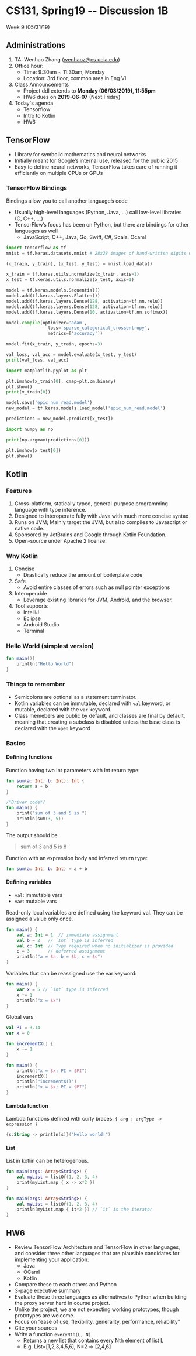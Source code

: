 # CS131, Spring19 -- Discussion 1B

Week 9 (05/31/19)

## Administrations

1. TA: Wenhao Zhang (wenhaoz@cs.ucla.edu)
2. Office hour:
   - Time: 9:30am ~ 11:30am, Monday
   - Location: 3rd floor, common area in Eng VI
3. Class Announcements
   - Project ddl extends to **Monday (06/03/2019), 11:55pm**
   - HW6 dues on **2019-06-07** (Next Friday)
4. Today's agenda
   - Tensorflow
   - Intro to Kotlin
   - HW6 



## TensorFlow

- Library for symbolic mathematics and neural networks
- Initially meant for Google’s internal use, released for the public 2015
- Easy to define neural networks, TensorFlow takes care of running it efficiently on multiple CPUs or GPUs
 

### TensorFlow Bindings

Bindings allow you to call another language’s code

- Usually high-level languages (Python, Java, ...) call low-level libraries (C, C++, ...)
- TensorFlow’s focus has been on Python, but there are bindings for other languages as well
    * JavaScript, C++, Java, Go, Swift, C#, Scala, Ocaml


```python
import tensorflow as tf
mnist = tf.keras.datasets.mnist # 28x28 images of hand-written digits 0-9

(x_train, y_train), (x_test, y_test) = mnist.load_data()

x_train = tf.keras.utils.normalize(x_train, axis=1)
x_test = tf.keras.utils.normalize(x_test, axis=1)

model = tf.keras.models.Sequential()
model.add(tf.keras.layers.Flatten())
model.add(tf.keras.layers.Dense(128, activation=tf.nn.relu))
model.add(tf.keras.layers.Dense(128, activation=tf.nn.relu))
model.add(tf.keras.layers.Dense(10, activation=tf.nn.softmax))

model.compile(optimizer='adam',
                loss='sparse_categorical_crossentropy',
                metrics=['accuracy'])

model.fit(x_train, y_train, epochs=3)

val_loss, val_acc = model.evaluate(x_test, y_test)
print(val_loss, val_acc)

import matplotlib.pyplot as plt

plt.imshow(x_train[0], cmap=plt.cm.binary)
plt.show()
print(x_train[0])

model.save('epic_num_read.model')
new_model = tf.keras.models.load_model('epic_num_read.model')

predictions = new_model.predict([x_test])

import numpy as np

print(np.argmax(predictions[0]))

plt.imshow(x_test[0])
plt.show()
```

## Kotlin

### Features

1. Cross-platform, statically typed, general-purpose programming language with type inference.
2. Designed to interoperate fully with Java with much more concise syntax
3. Runs on JVM; Mainly target the JVM, but also compiles to Javascript or native code.
4. Sponsored by JetBrains and Google through Kotlin Foundation. 
5. Open-source under Apache 2 license.

### Why Kotlin

1. Concise
    - Drastically reduce the amount of boilerplate code
2. Safe
    - Avoid entire classes of errors such as null pointer exceptions
3. Interoperable
    - Leverage existing libraries for JVM, Android, and the browser.
4. Tool supports
    - IntelliJ
    - Eclipse
    - Android Studio
    - Terminal

### Hello World (simplest version)

```kotlin
fun main(){
    println("Hello World")
}
```

### Things to remember

- Semicolons are optional as a statement terminator.
- Kotlin variables can be immutable, declared with `val` keyword, or mutable, declared with the `var` keyword.
- Class memebers are public by default, and classes are final by default, meaning that creating a subclass is disabled unless the base class is declared with the `open` keyword

### Basics

#### Defining functions

Function having two Int parameters with Int return type:

```kotlin
fun sum(a: Int, b: Int): Int {
    return a + b
}

/*Driver code*/
fun main() {
    print("sum of 3 and 5 is ")
    println(sum(3, 5))
}
```
The output should be

> sum of 3 and 5 is 8

Function with an expression body and inferred return type:
``` kotlin
fun sum(a: Int, b: Int) = a + b
```
#### Defining variables

- `val`: immutable vars
- `var`: mutable vars

Read-only local variables are defined using the keyword val. They can be assigned a value only once.

```kotlin
fun main() {
    val a: Int = 1  // immediate assignment
    val b = 2   // `Int` type is inferred
    val c: Int  // Type required when no initializer is provided
    c = 3       // deferred assignment
    println("a = $a, b = $b, c = $c")
}
```

Variables that can be reassigned use the var keyword:
```kotlin
fun main() {
    var x = 5 // `Int` type is inferred
    x += 1
    println("x = $x")
}
```

Global vars
```kotlin
val PI = 3.14
var x = 0

fun incrementX() { 
    x += 1 
}

fun main() {
    println("x = $x; PI = $PI")
    incrementX()
    println("incrementX()")
    println("x = $x; PI = $PI")
}
```

#### Lambda function

Lambda functions defined with curly braces: `{ arg : argType -> expression }`

```kotlin
{s:String -> println(s)}("Hello world!")
```
 
#### List

List in kotlin can be heterogenous.

```kotlin
fun main(args: Array<String>) {
    val myList = listOf(1, 2, 3, 4)
    print(myList.map { x -> x*2 })
}
```

```kotlin
fun main(args: Array<String>) {
    val myList = listOf(1, 2, 3, 4)
    println(myList.map { it*2 }) // `it` is the iterator
}
```

## HW6

- Review TensorFlow Architecture and TensorFlow in other languages, and consider three other languages that are plausible candidates for implementing your application: 
    * Java
    * OCaml
    * Kotlin
- Compare these to each others and Python
- 3-page executive summary
- Evaluate these three languages as alternatives to Python when building the proxy server herd in course project.
- Unlike the project, we are not expecting working prototypes, though prototypes are welcome.
- Focus on “ease of use, flexibility, generality, performance, reliability”
- Cite your sources
- Write a function `everyNth(L, N)`
    * Returns a new list that contains every Nth element of list L
    * E.g. List=[1,2,3,4,5,6], N=2 => [2,4,6]
